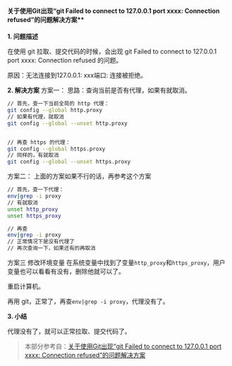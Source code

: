 
#### 关于使用Git出现“git Failed to connect to 127.0.0.1 port xxxx: Connection refused”的问题解决方案**

**1. 问题描述**

在使用 git 拉取、提交代码的时候，会出现 git Failed to connect to 127.0.0.1 port xxxx: Connection refused 的问题。

原因：无法连接到127.0.0.1: xxx端口: 连接被拒绝。

**2. 解决方案**
方案一：
思路：查询当前是否有代理，如果有就取消。
```bash
// 首先，查一下当前全局的 http 代理：
git config --global http.proxy
// 如果有代理，就取消
git config --global --unset http.proxy


// 再查 https 的代理：
git config --global https.proxy
// 同样的，有就取消
git config --global --unset https.proxy
```
方案二：
上面的方案如果不行的话，再参考这个方案
```bash
// 首先，查一下代理：
env|grep -i proxy
// 有就取消
unset http_proxy
unset https_proxy

// 再查
env|grep -i proxy
// 正常情况下是没有代理了
// 再次查询一下，如果还有的再取消
```

方案三
修改环境变量
在系统变量中找到了变量`http_proxy`和`https_proxy`，用户变量也可以看看有没有，删除他就可以了。

重启计算机。

再用 git，正常了，再查`env|grep -i proxy`，代理没有了。

**3. 小结**

代理没有了，就可以正常拉取、提交代码了。

> 本部分参考自：[关于使用Git出现“git Failed to connect to 127.0.0.1 port xxxx: Connection refused”的问题解决方案](https://blog.csdn.net/XH_jing/article/details/115095225)
